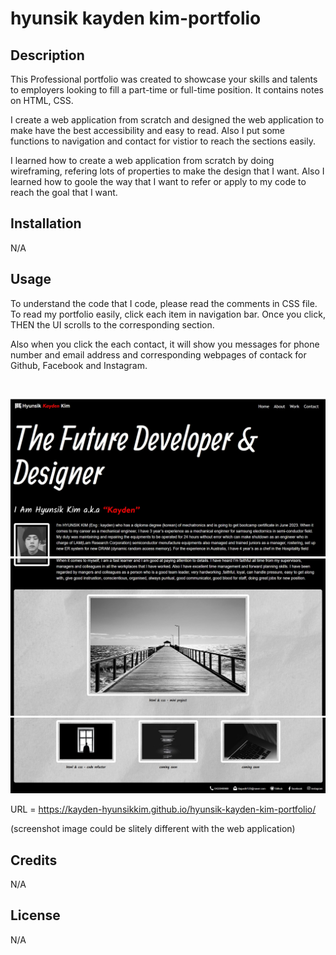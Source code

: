 # hyunsik kayden kim-portfolio

## Description

<p>This Professional portfolio was created to showcase your skills and talents to employers looking to fill a part-time or full-time position. It contains notes on HTML, CSS.</p>
<p>I create a web application from scratch and designed the web application to make have the best accessibility and easy to read.
Also I put some functions to navigation and contact for vistior to reach the sections easily.</p>
<p>I learned how to create a web application from scratch by doing wireframing, refering lots of properties to make the design that I want.
Also I learned how to goole the way that I want to refer or apply to my code to reach the goal that I want.</p>


## Installation

N/A

## Usage
<p>To understand the code that I code, please read the comments in CSS file.<br>
To read my portfolio easily, click each item in navigation bar. Once you click, THEN the UI scrolls to the corresponding section. </p>
<p>Also when you click the each contact, it will show you messages for phone number and email address and corresponding webpages of contack for Github, Facebook and Instagram.</p><br>

![webpage top image](./assets/images/Screenshot-top.jpg)
![webpage middle image](./assets/images/Screenshot-middle.jpg)
![webpage bottom image](./assets/images/Screenshot%20bottom.jpg)

URL = https://kayden-hyunsikkim.github.io/hyunsik-kayden-kim-portfolio/

(screenshot image could be slitely different with the web application)

## Credits

N/A

## License

N/A
